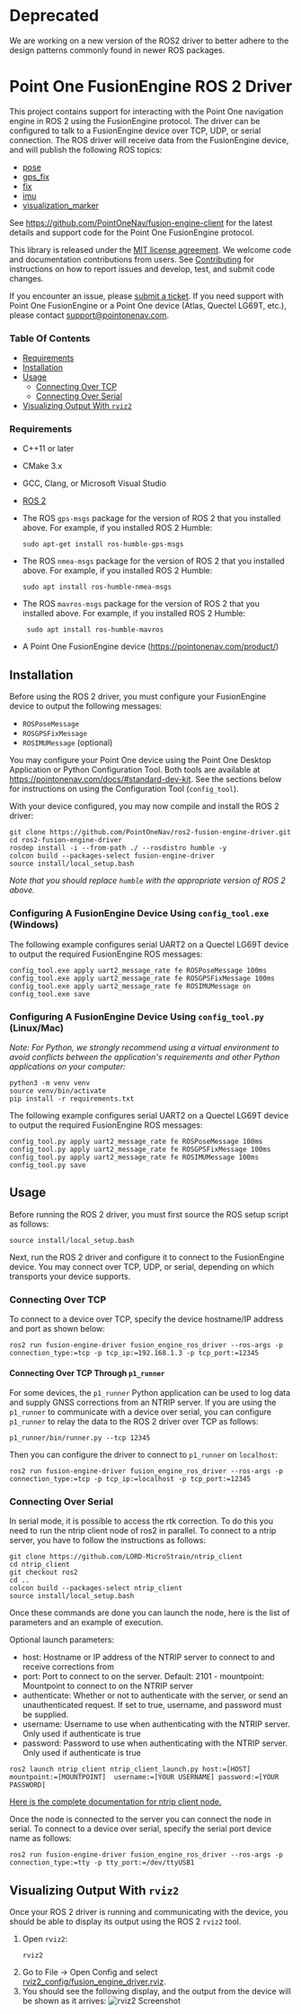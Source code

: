 # Deprecated

We are working on a new version of the ROS2 driver to better adhere to the design patterns commonly found in newer ROS packages. 

# Point One FusionEngine ROS 2 Driver

This project contains support for interacting with the Point One navigation engine in ROS 2 using the FusionEngine
protocol. The driver can be configured to talk to a FusionEngine device over TCP, UDP, or serial connection. The ROS
driver will receive data from the FusionEngine device, and will publish the following ROS topics:

* [pose](http://docs.ros.org/en/noetic/api/geometry_msgs/html/msg/PoseStamped.html)
* [gps_fix](http://docs.ros.org/en/hydro/api/gps_common/html/msg/GPSFix.html)
* [fix](http://docs.ros.org/en/melodic/api/sensor_msgs/html/msg/NavSatFix.html)
* [imu](http://docs.ros.org/en/melodic/api/sensor_msgs/html/msg/Imu.html)
* [visualization_marker](http://wiki.ros.org/rviz/DisplayTypes/Marker)

See https://github.com/PointOneNav/fusion-engine-client for the latest details and support code for the Point One
FusionEngine protocol.

This library is released under the [MIT license agreement](LICENSE). We welcome code and documentation contributions
from users. See [Contributing](CONTRIBUTING.md) for instructions on how to report issues and develop, test, and submit
code changes.

If you encounter an issue, please [submit a ticket](CONTRIBUTING.md#reporting-issues). If you need support with Point
One FusionEngine or a Point One device (Atlas, Quectel LG69T, etc.), please contact support@pointonenav.com.

### Table Of Contents
* [Requirements](#requirements)
* [Installation](#installation)
* [Usage](#usage)
  * [Connecting Over TCP](#connecting-over-tcp)
  * [Connecting Over Serial](#connecting-over-serial)
* [Visualizing Output With `rviz2`](#visualizing-output-with-rviz2)

### Requirements

- C++11 or later
- CMake 3.x
- GCC, Clang, or Microsoft Visual Studio
- [ROS 2](https://docs.ros.org/en/humble/Installation.html)
- The ROS `gps-msgs` package for the version of ROS 2 that you installed above. For example, if you installed ROS 2
  Humble:
  ```
  sudo apt-get install ros-humble-gps-msgs
  ```
- The ROS `nmea-msgs` package for the version of ROS 2 that you installed above. For example, if you installed ROS 2
  Humble:
  ```
  sudo apt install ros-humble-nmea-msgs
  ```
- The ROS `mavros-msgs` package for the version of ROS 2 that you installed above. For example, if you installed ROS 2
  Humble:
  ```
   sudo apt install ros-humble-mavros
  ```

- A Point One FusionEngine device (https://pointonenav.com/product/)

## Installation

Before using the ROS 2 driver, you must configure your FusionEngine device to output the following messages:
- `ROSPoseMessage`
- `ROSGPSFixMessage`
- `ROSIMUMessage` (optional)

You may configure your Point One device using the Point One Desktop Application or Python Configuration Tool. Both
tools are available at https://pointonenav.com/docs/#standard-dev-kit. See the sections below for instructions on using
the Configuration Tool (`config_tool`).

With your device configured, you may now compile and install the ROS 2 driver:

```
git clone https://github.com/PointOneNav/ros2-fusion-engine-driver.git
cd ros2-fusion-engine-driver
rosdep install -i --from-path ./ --rosdistro humble -y
colcon build --packages-select fusion-engine-driver
source install/local_setup.bash
```

_Note that you should replace `humble` with the appropriate version of ROS 2 above._

### Configuring A FusionEngine Device Using `config_tool.exe` (Windows)

The following example configures serial UART2 on a Quectel LG69T device to output the required FusionEngine ROS
messages:

```
config_tool.exe apply uart2_message_rate fe ROSPoseMessage 100ms
config_tool.exe apply uart2_message_rate fe ROSGPSFixMessage 100ms
config_tool.exe apply uart2_message_rate fe ROSIMUMessage on
config_tool.exe save
```

### Configuring A FusionEngine Device Using `config_tool.py` (Linux/Mac)

_Note: For Python, we strongly recommend using a virtual environment to avoid conflicts between the application's
requirements and other Python applications on your computer:_

```
python3 -m venv venv
source venv/bin/activate
pip install -r requirements.txt
```

The following example configures serial UART2 on a Quectel LG69T device to output the required FusionEngine ROS
messages:

```
config_tool.py apply uart2_message_rate fe ROSPoseMessage 100ms
config_tool.py apply uart2_message_rate fe ROSGPSFixMessage 100ms
config_tool.py apply uart2_message_rate fe ROSIMUMessage 100ms
config_tool.py save
```

## Usage

Before running the ROS 2 driver, you must first source the ROS setup script as follows:
```
source install/local_setup.bash
```

Next, run the ROS 2 driver and configure it to connect to the FusionEngine device. You may connect over TCP, UDP, or
serial, depending on which transports your device supports.

### Connecting Over TCP

To connect to a device over TCP, specify the device hostname/IP address and port as shown below:

```
ros2 run fusion-engine-driver fusion_engine_ros_driver --ros-args -p connection_type:=tcp -p tcp_ip:=192.168.1.3 -p tcp_port:=12345
```

#### Connecting Over TCP Through `p1_runner`

For some devices, the `p1_runner` Python application can be used to log data and supply GNSS corrections from an NTRIP
server. If you are using the `p1_runner` to communicate with a device over serial, you can configure `p1_runner` to
relay the data to the ROS 2 driver over TCP as follows:

```
p1_runner/bin/runner.py --tcp 12345
```

Then you can configure the driver to connect to `p1_runner` on `localhost`:

```
ros2 run fusion-engine-driver fusion_engine_ros_driver --ros-args -p connection_type:=tcp -p tcp_ip:=localhost -p tcp_port:=12345
```

### Connecting Over Serial

In serial mode, it is possible to access the rtk correction. To do this you need to run the ntrip client node of ros2 in parallel.
To connect to a ntrip server, you have to follow the instructions as follows:

```
git clone https://github.com/LORD-MicroStrain/ntrip_client
cd ntrip_client
git checkout ros2
cd ..
colcon build --packages-select ntrip_client
source install/local_setup.bash
```
Once these commands are done you can launch the node, here is the list of parameters and an example of execution.

Optional launch parameters:
  - host: Hostname or IP address of the NTRIP server to connect to and receive corrections from 
  - port: Port to connect to on the server. Default: 2101 - mountpoint: Mountpoint to connect to on the NTRIP server
  - authenticate: Whether or not to authenticate with the server, or send an unauthenticated request. If set to true, username, and password must be supplied.
  - username: Username to use when authenticating with the NTRIP server. Only used if authenticate is true
  - password: Password to use when authenticating with the NTRIP server. Only used if authenticate is true

```
ros2 launch ntrip_client ntrip_client_launch.py host:=[HOST] mountpoint:=[MOUNTPOINT]  username:=[YOUR USERNAME] password:=[YOUR PASSWORD]
```

[Here is the complete documentation for ntrip client node.](https://index.ros.org/r/ntrip_client/)

Once the node is connected to the server you can connect the node in serial.
To connect to a device over serial, specify the serial port device name as follows:

```
ros2 run fusion-engine-driver fusion_engine_ros_driver --ros-args -p connection_type:=tty -p tty_port:=/dev/ttyUSB1
```

## Visualizing Output With `rviz2`

Once your ROS 2 driver is running and communicating with the device, you should be able to display its output using the
ROS 2 `rviz2` tool.

1. Open `rviz2`:
   ```
   rviz2
   ```
2. Go to File -> Open Config and select
   [rviz2_config/fusion_engine_driver.rviz](rviz2_config/fusion_engine_driver.rviz).
3. You should see the following display, and the output from the device will be shown as it arrives:
   ![rviz2 Screenshot](./docs/images/rviz_window_with_config.png)
